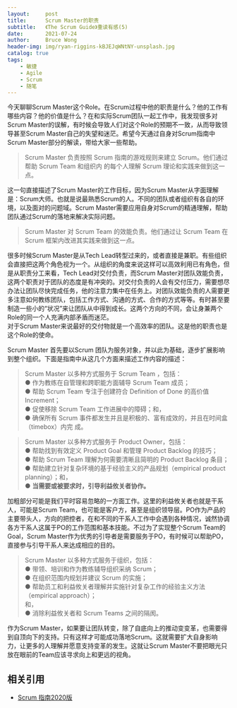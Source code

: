 ```yaml
---
layout:     post
title:      Scrum Master的职责 
subtitle:   《The Scrum Guide》重读有感(5)
date:       2021-07-24
author:     Bruce Wong
header-img: img/ryan-riggins-kBJEJqWNtNY-unsplash.jpg 
catalog: true
tags:
    - 敏捷
    - Agile
    - Scrum
    - 随笔
---
```


今天聊聊Scrum Master这个Role。在Scrum过程中他的职责是什么？他的工作有哪些内容？他的价值是什么？在和实际Scrum团队一起工作中，我发现很多对Scrum Master的误解，有时候会导致人们对这个Role的预期不一致，从而导致领导甚至Scrum Master自己的失望和迷茫。希望今天通过自身对Scrum指南中Scrum Master部分的解读，带给大家一些帮助。  

> Scrum Master 负责按照 Scrum 指南的游戏规则来建立 Scrum。他们通过帮助 Scrum Team 和组织内
的每个人理解 Scrum 理论和实践来做到这一点。  

这一句直接描述了Scrum Master的工作目标，因为Scrum Master从字面理解是：Scrum大师。也就是说最熟悉Scrum的人。不同的团队或者组织有各自的环境，以及面对的问题域。Scrum Master需要应用自身对Scrum的精通理解，帮助团队通过Scrum的落地来解决实际问题。  

> Scrum Master 对 Scrum Team 的效能负责。他们通过让 Scrum Team 在 Scrum 框架内改进其实践来做到这一点。  

很多时候Scrum Master是从Tech Lead转型过来的，或者直接是兼职。有些组织会直接把这两个角色视为一个。从组织的角度来说这样可以高效利用已有角色，但是从职责分工来看，Tech Lead对交付负责，而Scrum Master对团队效能负责，这两个职责对于团队的态度是有冲突的。对交付负责的人会有交付压力，需要想尽办法让团队尽快完成任务，他的注意力集中在任务上。对团队效能负责的人需要更多注意如何教练团队，包括工作方式、沟通的方式、合作的方式等等。有时甚至要制造一些小的“状况”来让团队从中得到成长。这两个方向的不同，会让身兼两个Role的同一个人充满内部矛盾而迷茫。  
对于Scrum Master来说最好的交付物就是一个高效率的团队。这是他的职责也是这个Role的使命。  

Scrum Master 首先要以Scrum 团队为服务对象，并以此为基础，逐步扩展影响到整个组织。下面是指南中从这几个方面来描述工作内容的描述：
> Scrum Master 以多种方式服务于 Scrum Team ，包括：  
● 作为教练在自管理和跨职能方面辅导 Scrum Team 成员；  
● 帮助 Scrum Team 专注于创建符合 Definition of Done 的高价值 Increment；  
● 促使移除 Scrum Team 工作进展中的障碍；和，  
● 确保所有 Scrum 事件都发生并且是积极的、富有成效的，并且在时间盒（timebox）内完
成。  

> Scrum Master 以多种方式服务于 Product Owner，包括：  
● 帮助找到有效定义 Product Goal 和管理 Product Backlog 的技巧；  
● 帮助 Scrum Team 理解为何需要清晰且简明的 Product Backlog 条目；  
● 帮助建立针对复杂环境的基于经验主义的产品规划（empirical product planning）；和，  
● **当需要或被要求时，引导利益攸关者协作。**  

加粗部分可能是我们平时容易忽略的一方面工作。这里的利益攸关者也就是干系人，可能是Scrum Team，也可能是客户方，甚至是组织领导层。PO作为产品的主要带头人，方向的把控者，在和不同的干系人工作中会遇到各种情况，诚然协调各方干系人这属于PO的工作范围和基本技能。不过为了实现整个Scrum Team的Goal，Scrum Master作为优秀的引导者是需要服务于PO，有时候可以帮助PO，直接参与引导干系人来达成相应的目的。   

> Scrum Master 以多种方式服务于组织，包括：  
● 带领、培训和作为教练辅导组织采纳 Scrum；  
● 在组织范围内规划并建议 Scrum 的实施；  
● 帮助员工和利益攸关者理解并实施针对复杂工作的经验主义方法（empirical approach）；  
和，  
● 消除利益攸关者和 Scrum Teams 之间的隔阂。  

作为Scrum Master，如果要让团队转变，除了自底向上的推动变变革，也需要得到自顶向下的支持。只有这样才可能成功落地Scrum。这就需要扩大自身影响力，让更多的人理解并愿意支持变革的发生。这就让Scrum Master不要把眼光只放在眼前的Team应该寻求向上和更远的视角。

## 相关引用
- [Scrum 指南2020版](https://scrumguides.org/docs/scrumguide/v2020/2020-Scrum-Guide-Chinese-Simplified.pdf)  
